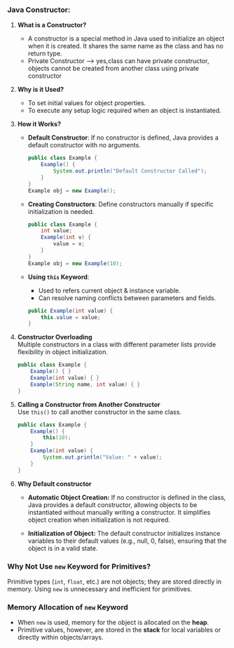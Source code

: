 ### Java Constructor: 

1. **What is a Constructor?**  
   - A constructor is a special method in Java used to initialize an object when it is created. It shares the same name as the class and has no return type. 
   - Private Constructor --> yes,class can have private constructor, objects cannot be created from another class using private constructor

2. **Why is it Used?**  
   - To set initial values for object properties.  
   - To execute any setup logic required when an object is instantiated.  

4. **How it Works?**  
   - **Default Constructor**: If no constructor is defined, Java provides a default constructor with no arguments.  
     ```java
     public class Example {
         Example() { 
             System.out.println("Default Constructor Called");
         }
     }
     Example obj = new Example();
     ```
     
   - **Creating Constructors**: Define constructors manually if specific initialization is needed.
     ```java
     public class Example {
         int value;
         Example(int v) { 
             value = v;
         }
     }
     Example obj = new Example(10);
     ```
   - **Using `this` Keyword**:  
     - Used to refers current object & instance variable.  
     - Can resolve naming conflicts between parameters and fields.  

     ```java
     public Example(int value) {
         this.value = value; 
     }
     ```

5. **Constructor Overloading**  
   Multiple constructors in a class with different parameter lists provide flexibility in object initialization.  
   ```java
   public class Example {
       Example() { }
       Example(int value) { }
       Example(String name, int value) { }
   }
   ```

6. **Calling a Constructor from Another Constructor**  
   Use `this()` to call another constructor in the same class.  
   ```java
   public class Example {
       Example() { 
           this(10); 
       }
       Example(int value) { 
           System.out.println("Value: " + value);
       }
   }
   ```
7. **Why Default constructor**
    - **Automatic Object Creation:**
        If no constructor is defined in the class, Java provides a default constructor, allowing objects to be instantiated without manually writing a constructor.
        It simplifies object creation when initialization is not required.

    - **Initialization of Object:**
        The default constructor initializes instance variables to their default values (e.g., null, 0, false), ensuring that the object is in a valid state.

### Why Not Use `new` Keyword for Primitives?  
   Primitive types (`int`, `float`, etc.) are not objects; they are stored directly in memory. Using `new` is unnecessary and inefficient for primitives.  

### Memory Allocation of `new` Keyword  
   - When `new` is used, memory for the object is allocated on the **heap**.  
   - Primitive values, however, are stored in the **stack** for local variables or directly within objects/arrays.  

